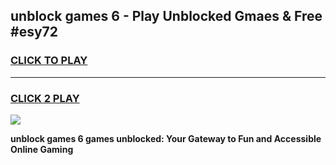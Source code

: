 
## unblock games 6 - Play Unblocked Gmaes & Free #esy72
<h3>
<a href="https://premium.freeplayer.one?title=unblock_games_6&ref=01M">CLICK TO PLAY</a></h3>
<hr>

<h3>
<a href="https://premium.freeplayer.one?title=unblock_games_6&ref=01M">CLICK 2 PLAY</a>
  
</h3>

<a href="https://premium.freeplayer.one?title=unblock_games_6&ref=01M"><img src="https://clearcache.store/games.png"></a>


**unblock games 6 games unblocked: Your Gateway to Fun and Accessible Online Gaming**
